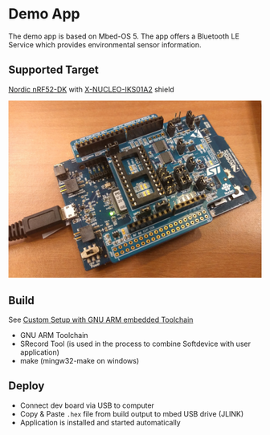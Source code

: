 # Demo App
The demo app is based on Mbed-OS 5. The app offers a Bluetooth LE Service which provides environmental sensor information.

## Supported Target
[Nordic nRF52-DK](https://developer.mbed.org/platforms/Nordic-nRF52-DK/) with [X-NUCLEO-IKS01A2](https://developer.mbed.org/components/X-NUCLEO-IKS01A2/) shield

<!-- image with size params should be included with html syntax -->
<img src="target.jpg" alt="Target Device" width="640"/>

## Build
See [Custom Setup with GNU ARM embedded Toolchain](mbed.md)
* GNU ARM Toolchain
* SRecord Tool (is used in the process to combine Softdevice with user application)
* make (mingw32-make on windows)

## Deploy
* Connect dev board via USB to computer
* Copy & Paste ``.hex`` file from build output to mbed USB drive (JLINK)
* Application is installed and started automatically

